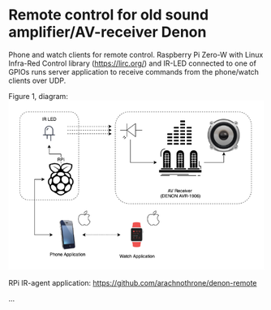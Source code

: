 # Remote control for old sound amplifier/AV-receiver Denon

Phone and watch clients for remote control.
Raspberry Pi Zero-W with Linux Infra-Red Control library (https://lirc.org/) and IR-LED connected to one of GPIOs runs server application to receive commands from the phone/watch clients over UDP.

Figure 1, diagram:
![alt text](denon_remote_diagram_fig1.png "Diagram")

RPi IR-agent application:
https://github.com/arachnothrone/denon-remote

...
